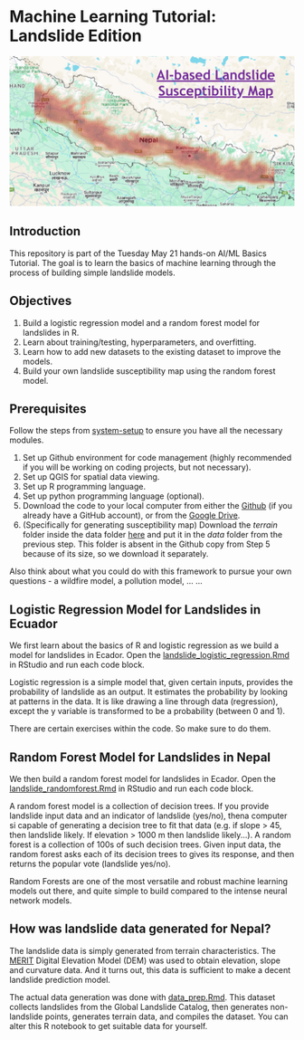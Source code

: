 # Machine Learning Tutorial: Landslide Edition

![Build your own landslide susceptibility map](landslide_susceptibility.png?raw=true)

## Introduction
This repository is part of the Tuesday May 21 hands-on AI/ML Basics Tutorial. The goal is to learn the basics of machine learning through the process of building simple landslide models.

## Objectives

1. Build a logistic regression model and a random forest model for landslides in R.
2. Learn about training/testing, hyperparameters, and overfitting.
3. Learn how to add new datasets to the existing dataset to improve the models.
4. Build your own landslide susceptibility map using the random forest model.

## Prerequisites

Follow the steps from [system-setup](https://github.com/UR-Field-Labs/system-setup) to ensure you have all the necessary modules.
1. Set up Github environment for code management (highly recommended if you will be working on coding projects, but not necessary).
2. Set up QGIS for spatial data viewing.
3. Set up R programming language.
4. Set up python programming language (optional).
5. Download the code to your local computer from either the [Github](https://github.com/UR-Field-Labs/landslide-ml-tutorial) (if you already have a GitHub account), or from the [Google Drive](https://drive.google.com/drive/folders/11XUSQZWQIefqJHMgMKilioeeH6wLqmzx?usp=drive_link).
6. (Specifically for generating susceptibility map) Download the *terrain* folder inside the data folder [here](https://drive.google.com/drive/folders/1l_BDZlnwOz8s2z7qVb9rNnJSR0NGSLPH?usp=drive_link) and put it in the *data* folder from the previous step. This folder is absent in the Github copy from Step 5 because of its size, so we download it separately.

Also think about what you could do with this framework to pursue your own questions - a wildfire model, a pollution model, ... ...

## Logistic Regression Model for Landslides in Ecuador 

We first learn about the basics of R and logistic regression as we build a model for landslides in Ecador. Open the [landslide_logistic_regression.Rmd](landslide_logistic_regression.Rmd) in RStudio and run each code block.

Logistic regression is a simple model that, given certain inputs, provides the probability of landslide as an output. It estimates the probability by looking at patterns in the data. It is like drawing a line through data (regression), except the y variable is transformed to be a probability (between 0 and 1).

There are certain exercises within the code. So make sure to do them.

## Random Forest Model for Landslides in Nepal 

We then build a random forest model for landslides in Ecador. Open the [landslide_randomforest.Rmd](landslide_randomforest.Rmd) in RStudio and run each code block.

A random forest model is a collection of decision trees. If you provide landslide input data and an indicator of landslide (yes/no), thena computer si capable of generating a decision tree to fit that data (e.g. if slope > 45, then landslide likely. If elevation > 1000 m then landslide likely...). A random forest is a collection of 100s of such decision trees. Given input data, the random forest asks each of its decision trees to gives its response, and then returns the popular vote (landslide yes/no).

Random Forests are one of the most versatile and robust machine learning models out there, and quite simple to build compared to the intense neural network models.

## How was landslide data generated for Nepal?

The landslide data is simply generated from terrain characteristics. The [MERIT](https://hydro.iis.u-tokyo.ac.jp/~yamadai/MERIT_DEM/) Digital Elevation Model (DEM) was used to obtain elevation, slope and curvature data. And it turns out, this data is sufficient to make a decent landslide prediction model.

The actual data generation was done with [data_prep.Rmd](data_prep.Rmd). This dataset collects landslides from the Global Landslide Catalog, then generates non-landslide points, generates terrain data, and compiles the dataset. You can alter this R notebook to get suitable data for yourself.

